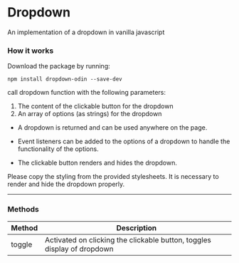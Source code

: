# Dropdown
An implementation of a dropdown in vanilla javascript

### How it works

Download the package by running:

    npm install dropdown-odin --save-dev

call dropdown function with the following parameters:

1. The content of the clickable button for the dropdown
2. An array of options (as strings) for the dropdown

- A dropdown is returned and can be used anywhere on the page.

- Event listeners can be added to the options of a dropdown to handle the functionality of the options.

- The clickable button renders and hides the dropdown.

Please copy the styling from the provided stylesheets. It is necessary to render and hide the dropdown properly.

---

### Methods
|Method|Description|
|----|----|
|toggle|Activated on clicking the clickable button, toggles display of dropdown